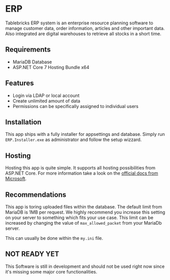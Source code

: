 # ERP
Tablebricks ERP system is an enterprise resource planning software to manage customer data, order information, articles and other important data. Also integrated are digital warehouses to retrieve all stocks in a short time.

## Requirements
* MariaDB Database
* ASP.NET Core 7 Hosting Bundle x64

## Features
* Login via LDAP or local account
* Create unlimited amount of data
* Permissions can be specifically assigned to individual users

## Installation
This app ships with a fully installer for appsettings and database. Simply run `ERP.Installer.exe` as administrator and follow the setup wizzard.

## Hosting
Hosting this app is quite simple. It supports all hosting possibilities from ASP.NET Core. For more information take a look on the [official docs from Microsoft](https://learn.microsoft.com/en-us/aspnet/core/blazor/host-and-deploy/server?view=aspnetcore-7.0).

## Recommendations
This app is toring uploaded files within the database. The default limit from MariaDB is 1MB per request. We highly recommend you increase this setting on your server to something which fits your use case. This limit can be increased by changing the value of `max_allowed_packet` from your MariaDb server.

This can usually be done within the `my.ini` file.


## NOT READY YET
This Software is still in development and should not be used right now since it's missing some major core functionalities.
